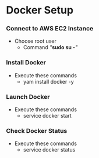 # Docker Setup

### Connect to AWS EC2 Instance
- Choose root user
  * Command _"_**sudo su -**_"_

### Install Docker
- Execute these commands
  *  yam install docker -y
  
### Launch Docker
- Execute these commands
  *  service docker start
  
### Check Docker Status
- Execute these commands
  *  service docker status




